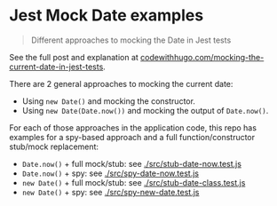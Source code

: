 # Jest Mock Date examples

> Different approaches to mocking the Date in Jest tests

See the full post and explanation at [codewithhugo.com/mocking-the-current-date-in-jest-tests](https://codewithhugo.com/mocking-the-current-date-in-jest-tests).

There are 2 general approaches to mocking the current date:
- Using `new Date()` and mocking the constructor. 
- Using `new Date(Date.now())` and mocking the output of `Date.now()`.

For each of those approaches in the application code, this repo has examples for a spy-based approach and a full function/constructor stub/mock replacement:
- `Date.now()` + full mock/stub: see [./src/stub-date-now.test.js](./src/stub-date-now.test.js)
- `Date.now()` + spy: see [./src/spy-date-now.test.js](./src/spy-date-now.test.js)
- `new Date()` + full mock/stub: see [./src/stub-date-class.test.js](./src/stub-date-class.test.js)
- `new Date()` + spy: see [./src/spy-new-date.test.js](./src/spy-new-date.test.js)
